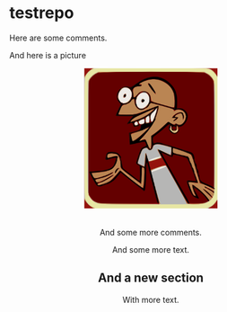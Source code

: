 # testrepo

Here are some comments.


And here is a picture



<center><a href="url"><img src="https://github.com/GkAntonius/testrepo/blob/master/doc/gandhi.png" height="250" ></a><center/><br clear="all" />



And some more comments.


And some more text.


And a new section
-----------------

With more text.
